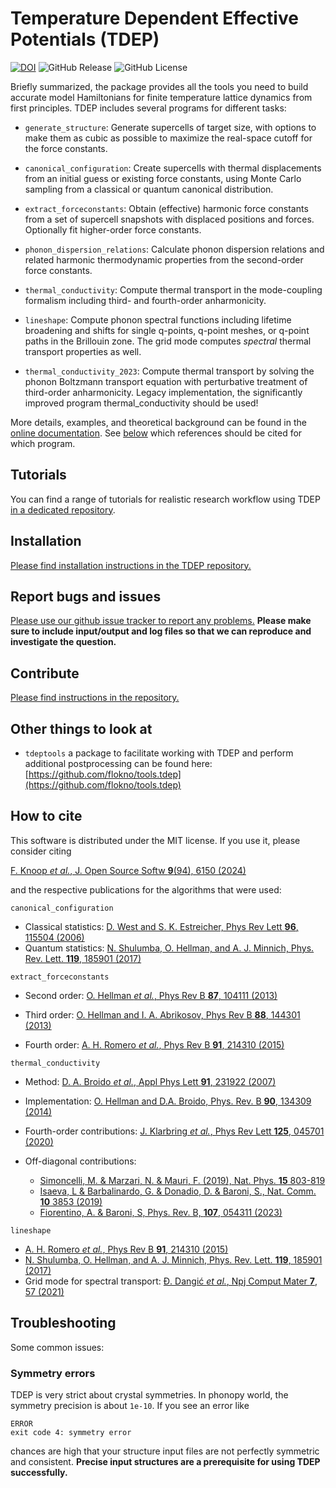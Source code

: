 Temperature Dependent Effective Potentials (TDEP)
===

[![DOI](https://joss.theoj.org/papers/10.21105/joss.06150/status.svg)](https://doi.org/10.21105/joss.06150)
![GitHub Release](https://img.shields.io/github/v/release/tdep-developers/tdep)
![GitHub License](https://img.shields.io/github/license/tdep-developers/tdep)

Briefly summarized, the package provides all the tools you need to build accurate model Hamiltonians for finite temperature lattice dynamics from first principles. TDEP includes several programs for different tasks:

- `generate_structure`: Generate supercells of target size, with options to make them as cubic as possible to maximize the real-space cutoff for the force constants.

- `canonical_configuration`: Create supercells with thermal displacements from an initial guess or existing force constants, using Monte Carlo sampling from a classical or quantum canonical distribution.

- `extract_forceconstants`: Obtain (effective) harmonic force constants from a set of supercell snapshots with displaced positions and forces. Optionally fit higher-order force constants.

- `phonon_dispersion_relations`: Calculate phonon dispersion relations and related harmonic thermodynamic properties from the second-order force constants.

- `thermal_conductivity`: Compute thermal transport in the mode-coupling formalism including third- and fourth-order anharmonicity.

- `lineshape`: Compute phonon spectral functions including lifetime broadening and shifts for single q-points, q-point meshes, or q-point paths in the Brillouin zone. The grid mode computes _spectral_ thermal transport properties as well.

- `thermal_conductivity_2023`: Compute thermal transport by solving the phonon Boltzmann transport equation with perturbative treatment of third-order anharmonicity. Legacy implementation, the significantly improved program thermal_conductivity should be used!

More details, examples, and theoretical background can be found in the [online documentation](https://tdep-developers.github.io/tdep/program). See [below](#how-to-cite) which references should be cited for which program.

## Tutorials

You can find a range of tutorials for realistic research workflow using TDEP [in a dedicated repository](https://github.com/tdep-developers/tdep-tutorials).

## Installation

[Please find installation instructions in the TDEP repository.](https://github.com/tdep-developers/tdep/blob/main/INSTALL.md)

## Report bugs and issues

[Please use our github issue tracker to report any problems.](https://github.com/tdep-developers/tdep/issues) **Please make sure to include input/output and log files so that we can reproduce and investigate the question.**

## Contribute

[Please find instructions in the repository.](https://github.com/tdep-developers/tdep/blob/main/CONTRIBUTING.md)

## Other things to look at

* `tdeptools` a package to facilitate working with TDEP and perform additional postprocessing can be found here: [https://github.com/flokno/tools.tdep](https://github.com/flokno/tools.tdep)

## How to cite

This software is distributed under the MIT license. If you use it, please consider citing

[F. Knoop *et al.*, J. Open Source Softw **9**(94), 6150 (2024)](https://joss.theoj.org/papers/10.21105/joss.06150)

and the respective publications for the algorithms that were used:

`canonical_configuration`

- Classical statistics: [D. West and S. K. Estreicher, Phys Rev Lett **96**, 115504 (2006)](https://journals.aps.org/prl/abstract/10.1103/PhysRevLett.96.115504)
- Quantum statistics: [N. Shulumba, O. Hellman, and A. J. Minnich, Phys. Rev. Lett. **119**, 185901 (2017)](https://journals.aps.org/prl/abstract/10.1103/PhysRevLett.119.185901)

`extract_forceconstants`

- Second order: [O. Hellman *et al.*, Phys Rev B **87**, 104111 (2013)](https://journals.aps.org/prb/abstract/10.1103/PhysRevB.87.104111)

- Third order: [O. Hellman and I. A. Abrikosov, Phys Rev B **88**, 144301 (2013)](https://journals.aps.org/prb/abstract/10.1103/PhysRevB.88.144301)
- Fourth order: [A. H. Romero *et al.*, Phys Rev B **91**, 214310 (2015)](https://journals.aps.org/prb/abstract/10.1103/PhysRevB.91.214310)

`thermal_conductivity`

- Method: [D. A. Broido *et al.*, Appl Phys Lett **91**, 231922 (2007)](https://doi.org/10.1063/1.2822891)

- Implementation: [O. Hellman and D.A. Broido, Phys. Rev. B **90**, 134309 (2014)](https://dx.doi.org/10.1103/physrevb.90.134309)
- Fourth-order contributions: [J. Klarbring *et al.*, Phys Rev Lett **125**, 045701 (2020)](https://journals.aps.org/prl/abstract/10.1103/PhysRevLett.125.045701)
- Off-diagonal contributions: 
    - [Simoncelli, M. & Marzari, N. & Mauri, F. (2019), Nat. Phys. **15** 803-819](https://doi.org/10.1038/s41567-019-0520-x)
    - [Isaeva, L & Barbalinardo, G. & Donadio, D. & Baroni, S., Nat. Comm. **10** 3853 (2019)](https://doi.org/10.1038/s41467-019-11572-4)
    - [Fiorentino, A. & Baroni, S, Phys. Rev. B, **107**, 054311 (2023)](https://doi.org/10.1103/PhysRevB.107.054311)


`lineshape`

- [A. H. Romero *et al.*, Phys Rev B **91**, 214310 (2015)](https://journals.aps.org/prb/abstract/10.1103/PhysRevB.91.214310)
- [N. Shulumba, O. Hellman, and A. J. Minnich, Phys. Rev. Lett. **119**, 185901 (2017)](https://journals.aps.org/prl/abstract/10.1103/PhysRevLett.119.185901)
- Grid mode for spectral transport: [Đ. Dangić *et al.*, Npj Comput Mater **7**, 57 (2021)](https://www.nature.com/articles/s41524-021-00523-7)

## Troubleshooting

Some common issues:

### Symmetry errors

TDEP is very strict about crystal symmetries. In phonopy world, the symmetry precision is about `1e-10`. If you see an error like

```
ERROR
exit code 4: symmetry error
```

chances are high that your structure input files are not perfectly symmetric and consistent. **Precise input structures are a prerequisite for using TDEP successfully.**
